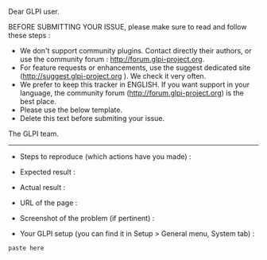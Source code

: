 Dear GLPI user.

BEFORE SUBMITTING YOUR ISSUE, please make sure to read and follow these steps :

* We don't support community plugins. Contact directly their authors, or use the community forum : http://forum.glpi-project.org.
* For feature requests or enhancements, use the suggest dedicated site (http://suggest.glpi-project.org ). We check it very often.
* We prefer to keep this tracker in ENGLISH. If you want support in your language, the community forum (http://forum.glpi-project.org) is the best place.
* Please use the below template.
* Delete this text before submiting your issue.

The GLPI team.

------------
* Steps to reproduce (which actions have you made) :


* Expected result :


* Actual result :


* URL of the page :


* Screenshot of the problem (if pertinent) :


* Your GLPI setup (you can find it in Setup > General menu, System tab) :
```
paste here
```

